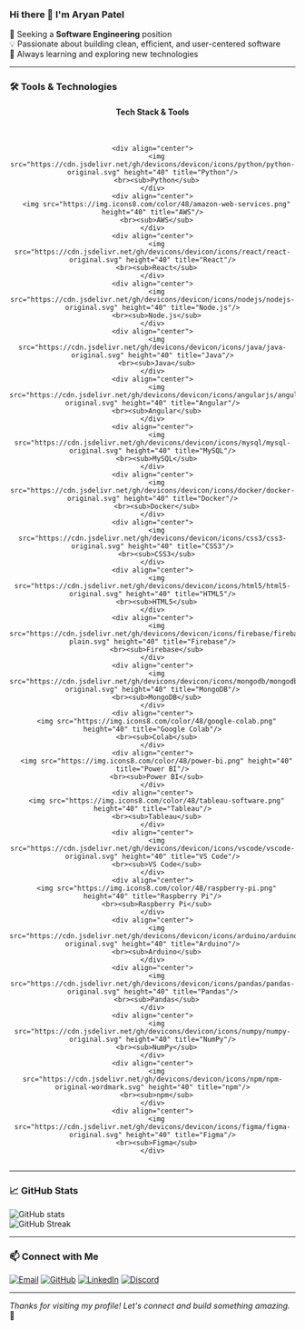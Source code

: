 ### Hi there 👋 I'm Aryan Patel

🚀 Seeking a **Software Engineering** position  
💡 Passionate about building clean, efficient, and user-centered software  
🌱 Always learning and exploring new technologies  

---

### 🛠️ Tools & Technologies

<div align="center">
  <h4>Tech Stack & Tools</h4>
  <br>
  <div style="display: flex; flex-wrap: wrap; justify-content: center; gap: 30px;">

    <div align="center">
      <img src="https://cdn.jsdelivr.net/gh/devicons/devicon/icons/python/python-original.svg" height="40" title="Python"/>
      <br><sub>Python</sub>
    </div>
    <div align="center">
      <img src="https://img.icons8.com/color/48/amazon-web-services.png" height="40" title="AWS"/>
      <br><sub>AWS</sub>
    </div>
    <div align="center">
      <img src="https://cdn.jsdelivr.net/gh/devicons/devicon/icons/react/react-original.svg" height="40" title="React"/>
      <br><sub>React</sub>
    </div>
    <div align="center">
      <img src="https://cdn.jsdelivr.net/gh/devicons/devicon/icons/nodejs/nodejs-original.svg" height="40" title="Node.js"/>
      <br><sub>Node.js</sub>
    </div>
    <div align="center">
      <img src="https://cdn.jsdelivr.net/gh/devicons/devicon/icons/java/java-original.svg" height="40" title="Java"/>
      <br><sub>Java</sub>
    </div>
    <div align="center">
      <img src="https://cdn.jsdelivr.net/gh/devicons/devicon/icons/angularjs/angularjs-original.svg" height="40" title="Angular"/>
      <br><sub>Angular</sub>
    </div>
    <div align="center">
      <img src="https://cdn.jsdelivr.net/gh/devicons/devicon/icons/mysql/mysql-original.svg" height="40" title="MySQL"/>
      <br><sub>MySQL</sub>
    </div>
    <div align="center">
      <img src="https://cdn.jsdelivr.net/gh/devicons/devicon/icons/docker/docker-original.svg" height="40" title="Docker"/>
      <br><sub>Docker</sub>
    </div>
    <div align="center">
      <img src="https://cdn.jsdelivr.net/gh/devicons/devicon/icons/css3/css3-original.svg" height="40" title="CSS3"/>
      <br><sub>CSS3</sub>
    </div>
    <div align="center">
      <img src="https://cdn.jsdelivr.net/gh/devicons/devicon/icons/html5/html5-original.svg" height="40" title="HTML5"/>
      <br><sub>HTML5</sub>
    </div>
    <div align="center">
      <img src="https://cdn.jsdelivr.net/gh/devicons/devicon/icons/firebase/firebase-plain.svg" height="40" title="Firebase"/>
      <br><sub>Firebase</sub>
    </div>
    <div align="center">
      <img src="https://cdn.jsdelivr.net/gh/devicons/devicon/icons/mongodb/mongodb-original.svg" height="40" title="MongoDB"/>
      <br><sub>MongoDB</sub>
    </div>
    <div align="center">
      <img src="https://img.icons8.com/color/48/google-colab.png" height="40" title="Google Colab"/>
      <br><sub>Colab</sub>
    </div>
    <div align="center">
      <img src="https://img.icons8.com/color/48/power-bi.png" height="40" title="Power BI"/>
      <br><sub>Power BI</sub>
    </div>
    <div align="center">
      <img src="https://img.icons8.com/color/48/tableau-software.png" height="40" title="Tableau"/>
      <br><sub>Tableau</sub>
    </div>
    <div align="center">
      <img src="https://cdn.jsdelivr.net/gh/devicons/devicon/icons/vscode/vscode-original.svg" height="40" title="VS Code"/>
      <br><sub>VS Code</sub>
    </div>
    <div align="center">
      <img src="https://img.icons8.com/color/48/raspberry-pi.png" height="40" title="Raspberry Pi"/>
      <br><sub>Raspberry Pi</sub>
    </div>
    <div align="center">
      <img src="https://cdn.jsdelivr.net/gh/devicons/devicon/icons/arduino/arduino-original.svg" height="40" title="Arduino"/>
      <br><sub>Arduino</sub>
    </div>
    <div align="center">
      <img src="https://cdn.jsdelivr.net/gh/devicons/devicon/icons/pandas/pandas-original.svg" height="40" title="Pandas"/>
      <br><sub>Pandas</sub>
    </div>
    <div align="center">
      <img src="https://cdn.jsdelivr.net/gh/devicons/devicon/icons/numpy/numpy-original.svg" height="40" title="NumPy"/>
      <br><sub>NumPy</sub>
    </div>
    <div align="center">
      <img src="https://cdn.jsdelivr.net/gh/devicons/devicon/icons/npm/npm-original-wordmark.svg" height="40" title="npm"/>
      <br><sub>npm</sub>
    </div>
    <div align="center">
      <img src="https://cdn.jsdelivr.net/gh/devicons/devicon/icons/figma/figma-original.svg" height="40" title="Figma"/>
      <br><sub>Figma</sub>
    </div>
  </div>
</div>

---

### 📈 GitHub Stats

![GitHub stats](https://github-readme-stats.vercel.app/api?username=aryan1901&show_icons=true&theme=radical)  
![GitHub Streak](https://streak-stats.demolab.com/?user=aryan1901&theme=radical)

---

### 📫 Connect with Me

[![Email](https://img.shields.io/badge/-Email-D14836?style=flat-square&logo=gmail&logoColor=white)](mailto:aryanpatel11041@gmail.com)
[![GitHub](https://img.shields.io/badge/-GitHub-181717?style=flat-square&logo=github&logoColor=white)](https://github.com/aryan1901/aryan1901)
[![LinkedIn](https://img.shields.io/badge/-LinkedIn-0077B5?style=flat-square&logo=linkedin&logoColor=white)](https://linkedin.com/in/patelar)
[![Discord](https://img.shields.io/badge/-Discord-5865F2?style=flat-square&logo=discord&logoColor=white)](https://discord.com/users/thor8416)

---

*Thanks for visiting my profile! Let's connect and build something amazing.* 🚀
